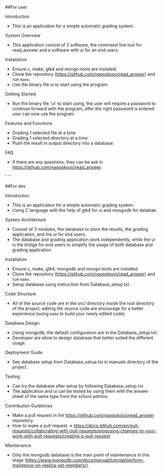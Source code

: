 ##For user

Introduction
  - This is an application for a simple automatic grading system.

System Overview
  - This application consist of 2 software, the command line tool for read_answer and a software with ui for an end users.

Installation
  - Ensure c, make, gtk4 and mongo-tools are installed.
  - Clone the repository (https://github.com/napookooo/read_answer) and run `make`.
  - Use the binary file ui to start using the program.

Getting Started
  - Run the binary file 'ui' to start using, the user will require a password to continue forward with the program, after the right password is entered user can now use the program.

Features and Functions
  - Grading 1 selected file at a time.
  - Grading 1 selected directory at a time.
  - Push the result in output directory into a database.

FAQ
  - If there are any questions, they can be ask in https://github.com/napookooo/read_answer.

'
'
'

##For dev

Introduction
  - This is an application for a simple automatic grading system.
  - Using C language with the help of gtk4 for ui and mongodb for databae.

System Architecture
  - Consist of 3 modules, the database to store the results, the grading application, and the ui for end users.
  - The database and grading application work independently, while the ui is the brdige for end users to simplify the usage of both database and grading application.

Installation
  - Ensure c, make, gtk4, mongodb and mongo-tools are installed.
  - Clone the repository (https://github.com/napookooo/read_answer) and run `make`.
  - Setup database using instruction from Database_setup.txt.

Code Structure
  - All of the source code are in the src/ directory inside the root directory of the project, editing the source code are encourage for a better experience (using `make` to build your newly edited code).

Database Design
  - Using mongodb, the default configuration are in the Database_setup.txt.
  - Developer are allow to design database that better suited the different usage.

Deployment Guide
  - See database setup from Database_setup.txt in manuals directory of the project.

Testing
  - Can try the database after setup by following Database_setup.txt.
  - The application and ui can be tested by using them with the answer sheet of the same type from the school admins.

Contribution Guidelines
  - Make a pull request in the https://github.com/napookooo/read_answer repository.
  - How to make a pull request -> https://docs.github.com/en/pull-requests/collaborating-with-pull-requests/proposing-changes-to-your-work-with-pull-requests/creating-a-pull-request

Maintenance
  - Only the mongodb database is the main point of maintenance in this stage (https://www.mongodb.com/docs/manual/tutorial/perform-maintence-on-replica-set-members/).
